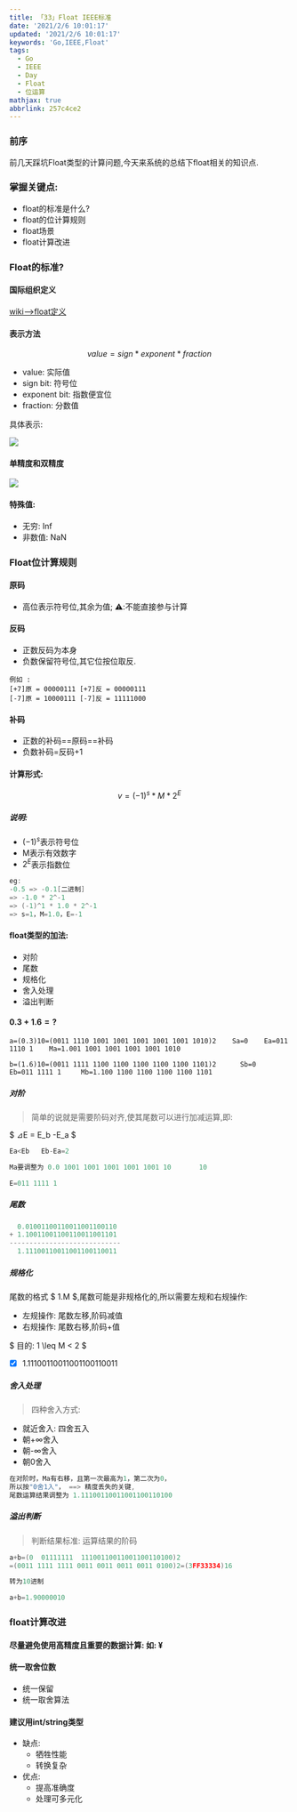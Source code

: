 ```yaml
---
title: 「33」Float IEEE标准
date: '2021/2/6 10:01:17'
updated: '2021/2/6 10:01:17'
keywords: 'Go,IEEE,Float'
tags:
  - Go
  - IEEE
  - Day
  - Float
  - 位运算
mathjax: true
abbrlink: 257c4ce2
---
```


### 前序

前几天踩坑Float类型的计算问题,今天来系统的总结下float相关的知识点.

### 掌握关键点:

* float的标准是什么?
* float的位计算规则
* float场景
* float计算改进

<!--more-->
### Float的标准?

#### 国际组织定义

[wiki-->float定义](https://zh.wikipedia.org/wiki/IEEE_754)


#### 表示方法

$$ value =  sign * exponent * fraction $$

* value: 实际值
* sign bit: 符号位
* exponent bit: 指数便宜位
* fraction: 分数值

具体表示:

![](https://crab-1251738482.cos.ap-guangzhou.myqcloud.com/clipboard_20210206_104959.webp)

#### 单精度和双精度

![](https://crab-1251738482.cos.ap-guangzhou.myqcloud.com/clipboard_20210206_110116.png)



#### 特殊值:

* 无穷: Inf
* 非数值: NaN

### Float位计算规则

#### 原码

* 高位表示符号位,其余为值; ⚠️:不能直接参与计算

#### 反码

* 正数反码为本身
* 负数保留符号位,其它位按位取反.

```
例如 :
[+7]原 = 00000111 [+7]反 = 00000111 
[-7]原 = 10000111 [-7]反 = 11111000
```

#### 补码
* 正数的补码==原码==补码
* 负数补码=反码+1

#### 计算形式:

$$ v = (-1)^s * M * 2^E $$

##### 说明:

* $(-1)^s$表示符号位
* M表示有效数字
* $2^E$表示指数位


```go
eg:
-0.5 => -0.1[二进制]
=> -1.0 * 2^-1
=> (-1)^1 * 1.0 * 2^-1
=> s=1，M=1.0，E=-1
```

#### float类型的加法:

* 对阶
* 尾数
* 规格化
* 舍入处理
* 溢出判断

#### $0.3+1.6=?$
```
a=(0.3)10=(0011 1110 1001 1001 1001 1001 1001 1010)2    Sa=0    Ea=011 1110 1    Ma=1.001 1001 1001 1001 1001 1010

b=(1.6)10=(0011 1111 1100 1100 1100 1100 1100 1101)2      Sb=0    Eb=011 1111 1     Mb=1.100 1100 1100 1100 1100 1101
```

##### 对阶


>简单的说就是需要阶码对齐,使其尾数可以进行加减运算,即:

$ ⊿E = E_b -E_a $ 


```go
Ea<Eb   Eb-Ea=2

Ma要调整为 0.0 1001 1001 1001 1001 1001 10       10

E=011 1111 1
```

##### 尾数
```go
  0.01001100110011001100110
+ 1.10011001100110011001101
----------------------------
  1.11100110011001100110011
```

##### 规格化
尾数的格式 $ 1.M $,尾数可能是非规格化的,所以需要左规和右规操作:

* 左规操作: 尾数左移,阶码减值
* 右规操作: 尾数右移,阶码+值


$ 目的: 1 \leq M < 2 $

- [x] 1.11100110011001100110011‬ 
 
##### 舍入处理

>四种舍入方式:

* 就近舍入: 四舍五入
* 朝+∞舍入
* 朝-∞舍入
* 朝0舍入


```go
在对阶时，Ma有右移，且第一次最高为1，第二次为0，
所以按"0舍1入"， ==> 精度丢失的关键, 
尾数运算结果调整为 1.11100110011001100110100
```

##### 溢出判断

> 判断结果标准: 运算结果的阶码

```go
a+b=(0  01111111  11100110011001100110100)2
=(0011 1111 1111 0011 0011 0011 0011 0100)2=(3FF33334)16

转为10进制

a+b=1.90000010
```


### float计算改进

#### 尽量避免使用高精度且重要的数据计算: 如: ¥

#### 统一取舍位数
* 统一保留
* 统一取舍算法


#### 建议用int/string类型

* 缺点:
    * 牺牲性能
    * 转换复杂
* 优点:
    * 提高准确度 
    * 处理可多元化

